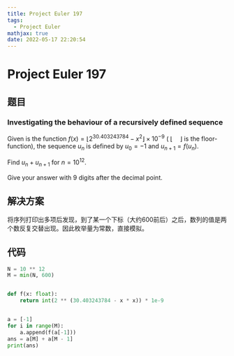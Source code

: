 ```yaml
---
title: Project Euler 197
tags:
  - Project Euler
mathjax: true
date: 2022-05-17 22:20:54
---
```


<escape><!-- more --></escape>

# Project Euler 197

## 题目

### Investigating the behaviour of a recursively defined sequence

Given is the function $f(x) = \lfloor 2^{30.403243784}-x^2\rfloor \times 10^{-9}$ ( $\lfloor \quad \rfloor$  is the floor-function), the sequence $u_n$ is defined by $u_0 = -1$ and $u_{n+1} = f(u_n)$.

Find $u_n + u_{n+1}$ for $n = 10^{12}$.

Give your answer with $9$ digits after the decimal point.

## 解决方案

将序列打印出多项后发现，到了某一个下标（大约$600$前后）之后，数列的值是两个数反复交替出现。因此枚举量为常数，直接模拟。

## 代码

```py
N = 10 ** 12
M = min(N, 600)


def f(x: float):
    return int(2 ** (30.403243784 - x * x)) * 1e-9


a = [-1]
for i in range(M):
    a.append(f(a[-1]))
ans = a[M] + a[M - 1]
print(ans)

```
